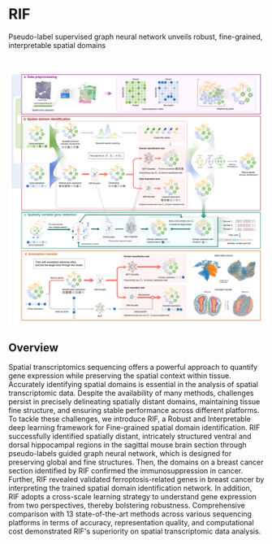 # RIF
Pseudo-label supervised graph neural network unveils robust, fine-grained, interpretable spatial domains
#
![](https://github.com/DDDoGGie/RIF/blob/main/figures/model.png)
## Overview
Spatial transcriptomics sequencing offers a powerful approach to quantify gene expression while preserving the spatial context within tissue. Accurately identifying spatial domains is essential in the analysis of spatial transcriptomic data. Despite the availability of many methods, challenges persist in precisely delineating spatially distant domains, maintaining tissue fine structure, and ensuring stable performance across different platforms. To tackle these challenges, we introduce RIF, a Robust and Interpretable deep learning framework for Fine-grained spatial domain identification. RIF successfully identified spatially distant, intricately structured ventral and dorsal hippocampal regions in the sagittal mouse brain section through pseudo-labels guided graph neural network, which is designed for preserving global and fine structures. Then, the domains on a breast cancer section identified by RIF confirmed the immunosuppression in cancer. Further, RIF revealed validated ferroptosis-related genes in breast cancer by interpreting the trained spatial domain identification network. In addition, RIF adopts a cross-scale learning strategy to understand gene expression from two perspectives, thereby bolstering robustness. Comprehensive comparison with 13 state-of-the-art methods across various sequencing platforms in terms of accuracy, representation quality, and computational cost demonstrated RIF's superiority on spatial transcriptomic data analysis.
